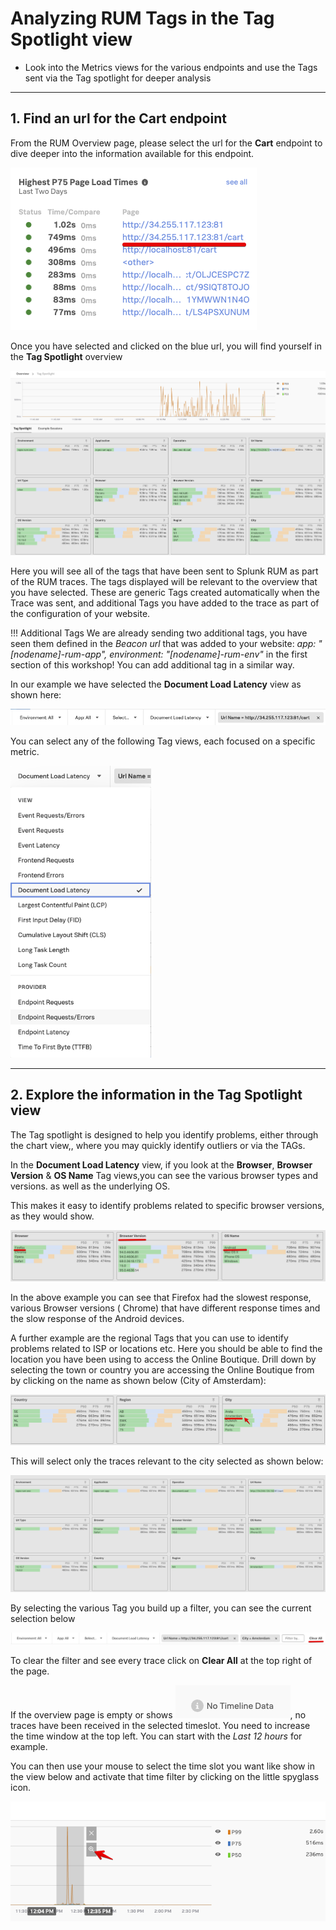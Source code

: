 # Analyzing RUM Tags in the Tag Spotlight view

* Look into the Metrics views for the various endpoints and use the Tags sent via the Tag spotlight for deeper analysis

---
## 1. Find an url for the Cart endpoint

From the RUM Overview page, please select the url for the **Cart** endpoint to dive deeper into the information available for this endpoint.

![RUM-Cart2](../images/rum/RUM-select-cart.png)

Once you have selected and clicked on the blue url, you will find yourself in the **Tag Spotlight** overview

![RUM-Tag](../images/rum/RUM-TAG-Overview.png)

Here you will see all of the tags that have been sent to Splunk RUM as part of the RUM traces. The tags displayed will be relevant to the overview that you have selected.  These are generic Tags created automatically when the Trace was sent, and additional Tags you have added to the trace as part of the configuration of your website.

!!! Additional Tags
    We are already sending two additional tags, you have seen them defined in the *Beacon url* that was added to your website:  *app: "[nodename]-rum-app", environment: "[nodename]-rum-env"* in the first section of this workshop!
    You can add additional tag in a similar way.

In our example we have selected the **Document Load Latency** view as shown here:

![RUM-Header](../images/rum/RUM-Selection.png)

You can select any of the following Tag views, each focused on a specific metric.

![RUM-views](../images/rum/RUM-Tag-views.png)

---
## 2. Explore the information in the Tag Spotlight view

The Tag spotlight is designed to help you identify  problems, either through the chart view,, where you may quickly identify outliers or via the TAGs.

In the **Document Load Latency** view, if you look at the **Browser**, **Browser Version** & **OS Name** Tag views,you can see the various browser types and  versions. as well as the underlying OS.

This makes it easy to identify problems related to specific browser versions, as they would show.

![RUM-Tag2](../images/rum/RUMBrowserTags.png)

In the above example you can see that Firefox had the slowest response,  various Browser versions ( Chrome) that have different response times  and the slow response of the Android devices.

A further example are the regional Tags that you can use to identify problems related to ISP or locations etc. Here you should be able to find the location you have been using to access the Online Boutique. Drill down by selecting  the town or country you are accessing the Online Boutique from by clicking on the name as shown below (City of Amsterdam):

![RUM-click](../images/rum/RUM-Region.png)

This will select only the traces relevant to the city selected as shown below:

![RUM-Adam](../images/rum/RUM-Adam.png)

By selecting the various Tag you build up a filter, you can see the current selection  below

![RUM-Adam](../images/rum/RUM-Filter.png)

To clear the filter and see every trace click on **Clear All** at the top right of the page.

If the overview page  is empty or shows ![RUM-Adam](../images/rum/RUM-NoTime.png), no traces have been received in the selected timeslot.
You need to increase the time window at the top left.  You can start with the *Last 12 hours* for example.

You can then use your mouse to select the time slot you want like show in the view below and  activate that time filter by clicking on the little spyglass icon.

![RUM-time](../images/rum/RUM-TimeSelect.png)
